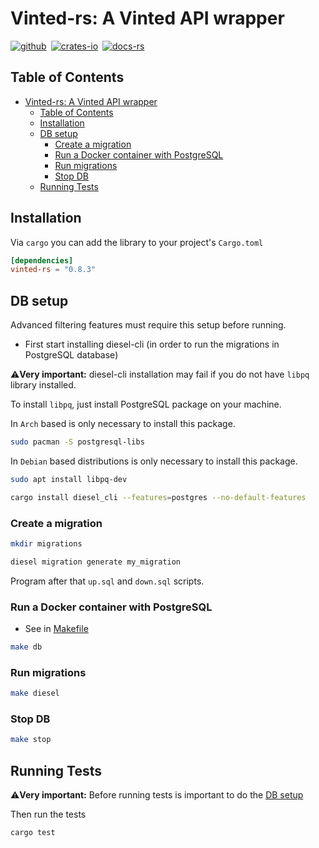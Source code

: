# Vinted-rs: A Vinted API wrapper

[![github]](https://github.com/TuTarea/vinted-rs/)&ensp;[![crates-io]](https://crates.io/crates/vinted-rs)&ensp;[![docs-rs]](https://docs.rs/vinted-rs/latest/vinted_rs/)

[github]: https://img.shields.io/badge/github-8da0cb?style=for-the-badge&labelColor=555555&logo=github
[crates-io]: https://img.shields.io/badge/crates.io-fc8d62?style=for-the-badge&labelColor=555555&logo=rust
[docs-rs]: https://img.shields.io/badge/docs.rs-66c2a5?style=for-the-badge&labelColor=555555&logo=docs.rs

## Table of Contents

- [Vinted-rs: A Vinted API wrapper](#vinted-rs-a-vinted-api-wrapper)
  - [Table of Contents](#table-of-contents)
  - [Installation](#installation)
  - [DB setup](#db-setup)
    - [Create a migration](#create-a-migration)
    - [Run a Docker container with PostgreSQL](#run-a-docker-container-with-postgresql)
    - [Run migrations](#run-migrations)
    - [Stop DB](#stop-db)
  - [Running Tests](#running-tests)

## Installation

Via `cargo` you can add the library to your project's `Cargo.toml`

```toml
[dependencies]
vinted-rs = "0.8.3"
```

## DB setup

Advanced filtering features must require this setup before running.

- First start installing diesel-cli (in order to run the migrations in PostgreSQL database)

⚠️**Very important:** diesel-cli installation may fail if you do not have `libpq` library installed.

To install `libpq`, just install PostgreSQL package on your machine.

In `Arch` based is only necessary to install this package.

```bash
sudo pacman -S postgresql-libs
```

In `Debian` based distributions is only necessary to install this package.

```bash
sudo apt install libpq-dev
```

```bash
cargo install diesel_cli --features=postgres --no-default-features
```

### Create a migration

```bash
mkdir migrations
```

```bash
diesel migration generate my_migration
```

Program after that `up.sql` and `down.sql` scripts.

### Run a Docker container with PostgreSQL

- See in [Makefile](https://github.com/TuTarea/vinted-rs/blob/main/Makefile)

```bash
make db
```

### Run migrations

```bash
make diesel
```

### Stop DB

```bash
make stop
```

## Running Tests

⚠️**Very important:** Before running tests is important to do the [DB setup](#db-setup)

Then run the tests

```bash
cargo test
```

